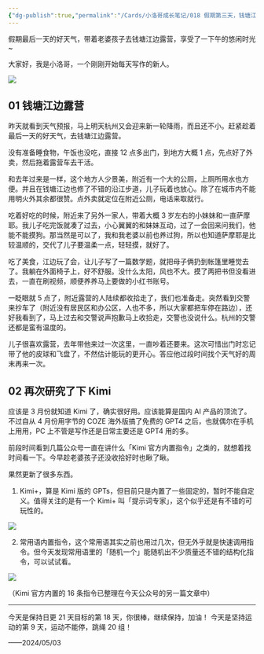 ```yaml
---
{"dg-publish":true,"permalink":"/Cards/小洛哥成长笔记/018 假期第三天，钱塘江边露营+Kimi官方内置指令/","tags":["小洛哥成长笔记"],"noteIcon":1,"created":"2024-05-03","updated":"2024-05-03"}
---
```


假期最后一天的好天气，带着老婆孩子去钱塘江边露营，享受了一下午的悠闲时光~

大家好，我是小洛哥，一个刚刚开始每天写作的新人。

![](https://images-ext-1.discordapp.net/external/RpatBNhhCG1kVMNo7N_PRAQHF7U5908kyPtcIZRreH8/%3Frk3s%3D18ea6f23%26x-expires%3D1746285086%26x-signature%3DtmxnFWgAPsAKPdx3FfSe4P0HTi8%253D/https/p16-flow-sign-va.ciciai.com/ocean-cloud-tos-us/ae51f80ff69642cf83bdf399e3d4e8bf.png~tplv-6bxrjdptv7-image.png?format=webp&quality=lossless)

## 01 钱塘江边露营
昨天就看到天气预报，马上明天杭州又会迎来新一轮降雨，而且还不小。赶紧趁着最后一天的好天气，去钱塘江边露营。

没有准备睡食物，午饭也没吃，直接 12 点多出门，到地方大概 1 点，先点好了外卖，然后拖着露营车去干活。

和去年过来是一样，这个地方人少景美，附近有一个大的公厕，上厕所用水也方便。并且在钱塘江边也修了不错的沿江步道，儿子玩着也放心。除了在城市内不能用明火外其余都很赞。点外卖就定位在附近公厕，电话来取就行。

吃着好吃的时候，附近来了另外一家人，带着大概 3 岁左右的小妹妹和一直萨摩耶。我儿子吃完饭就凑了过去，小心翼翼的和妹妹互动，过了一会回来问我们，他能不能摸狗。那当然是可以了，我和我老婆以前也养过狗，所以也知道萨摩耶是比较温顺的，交代了儿子要温柔一点，轻轻摸，就好了。

吃了美食，江边玩了会，让儿子写了一篇数学题，就把母子俩扔到帐篷里睡觉去了。我躺在外面椅子上，好不舒服。没什么太阳，风也不大。摸了两把书但没看进去，一直在刷视频，顺便养养马上要做的小红书账号。

一眨眼就 5 点了，附近露营的人陆续都收拾走了，我们也准备走。突然看到交警来抄车了（附近没有居民区和办公区，人也不多，所以大家都把车停在路边），还好我看到了，马上过去和交警说声抱歉马上收拾走，交警也没说什么。杭州的交警还都是蛮有温度的。

儿子很喜欢露营，去年带他来过一次这里，一直吵着还要来。这次可惜出门时忘记带了他的皮球和飞盘了，不然估计能玩的更开心。答应他过段时间找个天气好的周末再来一次。

## 02 再次研究了下 Kimi
应该是 3 月份就知道 Kimi 了，确实很好用。应该能算是国内 AI 产品的顶流了。不过自从 4 月份用字节的 COZE 海外版搞了免费的 GPT4 之后，也就偶尔在手机上用用，PC 上不管是写作还是日常主要还是 GPT4 用的多。

前段时间看到几篇公众号一直在讲什么「Kimi 官方内置指令」之类的，就想着找时间看一下。今早趁老婆孩子还没收拾好时也瞅了瞅。

果然更新了很多东西。

1. Kimi+，算是 Kimi 版的 GPTs，但目前只是内置了一些固定的，暂时不能自定义。值得关注的是有一个 Kimi+ 叫「提示词专家」，这个似乎还是有不错的可玩性的。

![](http://img.xlg.life/images%2F2024%2F05%2F03%2F20240503233045-46fb350b68421930cb0cd1e90f435dc4.png)

2. 常用语内置指令，这个常用语其实之前也用过几次，但无外乎就是快速调用指令。但今天发现常用语里的「随机一个」能随机出不少质量还不错的结构化指令，可以试试看。

![](http://img.xlg.life/images%2F2024%2F05%2F03%2F20240503233216-854c76e2d6c4449a1f32b9bfd604e484.png)

（Kimi 官方内置的 16 条指令已整理在今天公众号的另一篇文章中）


---

今天是保持日更 21 天目标的第 18 天，你很棒，继续保持，加油！
今天是坚持运动的第 9 天，运动不能停，跳绳 20 组！

——2024/05/03